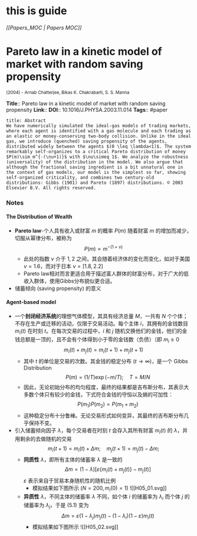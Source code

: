# this is guide

###### [[Papers_MOC | Papers MOC]]
# Pareto law in a kinetic model of market with random saving propensity
<small> (2004) - Arnab Chatterjee, Bikas K. Chakrabarti, S. S. Manna</small>

**Title**:: Pareto law in a kinetic model of market with random saving propensity
**Link**:: 
**DOI**:: 10.1016/J.PHYSA.2003.11.014
**Tags**:: #paper


```ad-quote
title: Abstract
We have numerically simulated the ideal-gas models of trading markets, where each agent is identified with a gas molecule and each trading as an elastic or money-conserving two-body collision. Unlike in the ideal gas, we introduce (quenched) saving propensity of the agents, distributed widely between the agents $(0 \leq \lambda<1)$. The system remarkably self-organizes to a critical Pareto distribution of money $P(m)\sim m^{-(\nu+1)}$ with $\nu\simeq 1$. We analyze the robustness (universality) of the distribution in the model. We also argue that although the fractional saving ingredient is a bit unnatural one in the context of gas models, our model is the simplest so far, showing self-organized criticality, and combines two century-old distributions: Gibbs (1901) and Pareto (1897) distributions. © 2003 Elsevier B.V. All rights reserved.
```

### Notes
#### The Distribution of Wealth
- **Pareto law**-个人具有收入或财富 $m$ 的概率 $P(m)$ 随着财富 $m$ 的增加而减少，切服从幂律分布，被称为 
  $$
	P(m)\propto m^{-(1+\nu)} \tag{1} 
	$$
	- 此处的指数 $\nu$ 介于 $1,2$ 之间，其会随着经济体的变化而变化，如对于美国 $\nu = 1.6$，而对于日本 $\nu = [1.8,2.2]$
	- Pareto law相对而言更适合用于描述富人群体的财富分布，对于广大的低收入群体，使用Gibbs分布貌似更合适。
- 储蓄倾向 (saving propensity) 的意义

#### Agent-based model
- 一个**封闭经济系统**的理想气体模型，其具有经济总量 $M$，一共有 $N$ 个个体；不存在生产或迁移的活动，仅限于交易活动。每个主体 $i$，其拥有的金钱数目 $m_{i}(t)$ 在时刻 $t$。在每次交易的过程中，$i$ 和 $j$ 随机交换他们的金钱，他们的金钱总额是一顶的，且不会有个体得到小于零的金钱数（负债）（即 $m_{i}\geq 0$
  $$
	m_{i}(t) + m_{j}(t) = m_{i}(t+1) + m_{j}(t+1) \tag{2} 
	$$
	- 其中 $t$ 的单位是交易的次数。其金钱的稳定分布 $(t\to \infty)$，是一个 Gibbs Distribution
	  $$
		P(m) = (1 / T) \exp(-m /T);\quad T = M/N \tag{3} 
		$$
	- 因此，无论初始分布的均匀程度，最终的结果都是吉布斯分布，其表示大多数个体只有较少的金钱，下式符合金钱的守恒以及熵的可加性：
	  $$
		P(m_{1})P(m_{2}) = P(m_{1}+m_{2}) \tag{4} 
		$$
	- 这种稳定分布十分鲁棒。无论交易形式如何变异，其最终的吉布斯分布几乎保持不变。
- 引入储蓄倾向因子 $\lambda$，每个交易者在时刻 $t$ 会存入其所有财富 $m_{i}(t)$ 的 $\lambda$，并用剩余的去做随机的交易
  $$
	m_{i}(t+1)  = m_{i}(t)+\Delta m;\quad m_{j}(t+1) = m_{j}(t)- \Delta m; \tag{5} 
	$$
	- **同质性** $\lambda$，即所有主体的储蓄率 $\lambda$ 是一致的
	  $$
		\Delta m = (1-\lambda)[\varepsilon \{ m_{i}(t) + m_{j}(t) \} - m_{j}(t)] \tag{5.1} 
		$$
		$\varepsilon$ 表示来自于贸易本身随机性的随机比例
		- 模拟结果如下图所示 $(N = 200, m_{i}(0)= 1)$
		  ![[H05_01.svg]]
	- **异质性** $\lambda$，不同主体的储蓄率 $\lambda$ 不同，如个体 $i$ 的储蓄率为 $\lambda_{i}$ 而个体 $j$ 的储蓄率为 $\lambda_{j}$，于是 $(5.1)$ 变为
	  $$
		\Delta m = \varepsilon(1-\lambda_{j})m_{j}(t)  - (1-\lambda_{i})(1-\varepsilon)m_{i}(t) \tag{5.2} 		$$
		- 模拟结果如下图所示
		  ![[H05_02.svg]]
		  







